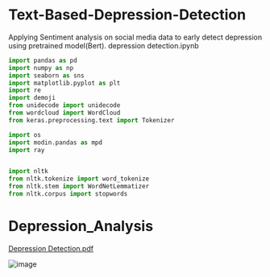 #   Text-Based-Depression-Detection
Applying Sentiment analysis on social media data to early detect depression using pretrained model(Bert).
    depression detection.ipynb

```python
import pandas as pd
import numpy as np 
import seaborn as sns 
import matplotlib.pyplot as plt
import re
import demoji
from unidecode import unidecode
from wordcloud import WordCloud
from keras.preprocessing.text import Tokenizer

import os
import modin.pandas as mpd
import ray


import nltk
from nltk.tokenize import word_tokenize
from nltk.stem import WordNetLemmatizer 
from nltk.corpus import stopwords
```



# Depression_Analysis

[Depression Detection.pdf](https://github.com/abdalnassef/DepressionDetection/files/8639141/Depression.Detection.pdf)

![image](https://user-images.githubusercontent.com/13395314/167110043-e46b7e12-0169-441c-823f-d0e57054752f.png)

